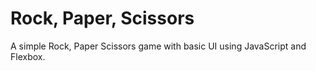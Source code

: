 # Rock, Paper, Scissors

A simple Rock, Paper Scissors game with basic UI using JavaScript and Flexbox.
